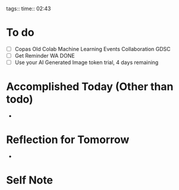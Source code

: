 tags:: 
time:: 02:43

# To do
- [ ] Copas Old Colab Machine Learning Events Collaboration GDSC
- [ ] Get Reminder WA DONE
- [ ] Use your AI Generated Image token trial, 4 days remaining

# Accomplished Today (Other than todo)
- 

# Reflection for Tomorrow
- 

# Self Note
